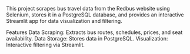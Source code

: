 This project scrapes bus travel data from the Redbus website using Selenium, stores it in a PostgreSQL database, and provides an interactive Streamlit app for data visualization and filtering.

Features
Data Scraping: Extracts bus routes, schedules, prices, and seat availability.
Data Storage: Stores data in PostgreSQL.
Visualization: Interactive filtering via Streamlit.
